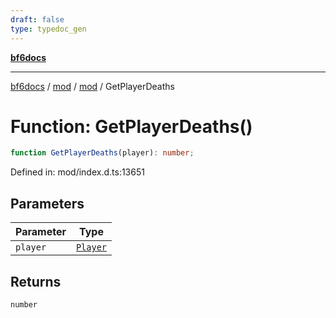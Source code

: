 ```yaml
---
draft: false
type: typedoc_gen
---
```


[**bf6docs**](../../../_index.md)

***

[bf6docs](../../../_index.md) / [mod](../../_index.md) / [mod](../_index.md) / GetPlayerDeaths

# Function: GetPlayerDeaths()

```ts
function GetPlayerDeaths(player): number;
```

Defined in: mod/index.d.ts:13651

## Parameters

| Parameter | Type |
| ------ | ------ |
| `player` | [`Player`](../Player/_index.md) |

## Returns

`number`
